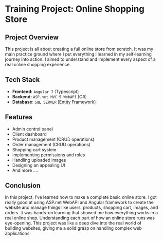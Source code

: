 # Training Project: Online Shopping Store

## Project Overview

This project is all about creating a full online store from scratch. It was my main practice ground where I put everything I learned in my self-learning journey into action. I aimed to understand and implement every aspect of a real online shopping experience.

## Tech Stack
- **Frontend:** ``Angular 7`` (Typescript)
- **Backend:** ``ASP.net MVC 5 WebAPI`` (C#)
- **Database:** ``SQL SERVER`` (Entity Framework)

## Features
- Admin control panel
- Client dashboard
- Product management (CRUD operations)
- Order management (CRUD operations)
- Shopping cart system
- Implementing permissions and roles
- Handling uploaded images
- Designing an appealing UI
- And more ....

## Conclusion

In this project, I've learned how to make a complete basic online store. I got really good at using ASP.net WebAPI and Angular framework to create the website and manage things like users, products, shopping cart, images, and orders. It was hands-on learning that showed me how everything works in a real online shop. Understanding each part of how an online store runs was eye-opening. This project was like a deep dive into the real world of building websites, giving me a solid grasp on handling complex web applications.

